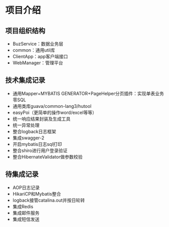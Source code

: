 # 项目介绍

## 项目组织结构
- BuzService：数据业务层
- common：通用util库
- ClientApp：app客户端接口
- WebManager：管理平台

## 技术集成记录
- 通用Mapper+MYBATIS GENERATOR+PageHelper分页插件：实现单表业务零SQL
- 通用类库guava/common-lang3/hutool
- easyPoi（更简单的操作word/excel等等）
- 统一响应结果封装及生成工具
- 统一异常处理
- 整合logback日志框架
- 集成swagger-2 
- 开启mybatis日志sql打印
- 整合shiro进行用户登录验证
- 整合HibernateValidator做参数校验


## 待集成记录
- AOP日志记录
- HikariCP和Mybatis整合
- logback接管catalina.out并按日轮转
- 集成Redis
- 集成邮件服务
- 集成短信发送
